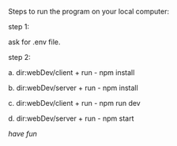 Steps to run the program on your local computer:

step 1:

ask for .env file.

step 2:

a. dir:webDev/client + run - npm install

b. dir:webDev/server + run - npm install

c. dir:webDev/client + run - npm run dev

d. dir:webDev/server + run - npm start


*have fun*

